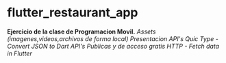 # flutter_restaurant_app

**Ejercicio de la clase de Programacion Movil.**
    *Assets (imagenes,videos,archivos de forma local)*
    *Presentacion API's*
    *Quic Type - Convert JSON to Dart*
    *API's Publicas y de acceso gratis*
    *HTTP - Fetch data in Flutter*

